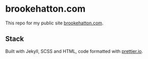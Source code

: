 # brookehatton.com

This repo for my public site [brookehatton.com](https://brookehatton.com).

## Stack

Built with Jekyll, SCSS and HTML, code formatted with [prettier.io](https://prettier.io).

